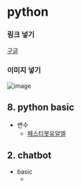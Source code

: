 # python

### 링크 넣기
[구글](http://google.com)

### 이미지 넣기
![image](https://user-images.githubusercontent.com/28940262/64003895-3c399000-cb48-11e9-9453-e5e93da2a50b.png)


## 8. python basic
* 변수
  * [페스티봇유알엘](https://github.com/yourchikorita/festival_search_with_telegram/blob/master/festival.py)
  
## 2. chatbot
* basic
  * []()
  
